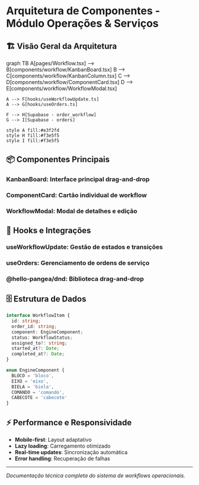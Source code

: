 # Arquitetura de Componentes - Módulo Operações & Serviços

## 🏗️ Visão Geral da Arquitetura

<lov-mermaid>
graph TB
    A[pages/Workflow.tsx] --> B[components/workflow/KanbanBoard.tsx]
    B --> C[components/workflow/KanbanColumn.tsx]
    C --> D[components/workflow/ComponentCard.tsx]
    D --> E[components/workflow/WorkflowModal.tsx]
    
    A --> F[hooks/useWorkflowUpdate.ts]
    A --> G[hooks/useOrders.ts]
    
    F --> H[Supabase - order_workflow]
    G --> I[Supabase - orders]
    
    style A fill:#e3f2fd
    style H fill:#f3e5f5
    style I fill:#f3e5f5
</lov-mermaid>

## 📦 Componentes Principais

### **KanbanBoard**: Interface principal drag-and-drop
### **ComponentCard**: Cartão individual de workflow  
### **WorkflowModal**: Modal de detalhes e edição

## 🔗 Hooks e Integrações

### **useWorkflowUpdate**: Gestão de estados e transições
### **useOrders**: Gerenciamento de ordens de serviço
### **@hello-pangea/dnd**: Biblioteca drag-and-drop

## 🗄️ Estrutura de Dados

```typescript
interface WorkflowItem {
  id: string;
  order_id: string;
  component: EngineComponent;
  status: WorkflowStatus;
  assigned_to?: string;
  started_at?: Date;
  completed_at?: Date;
}

enum EngineComponent {
  BLOCO = 'bloco',
  EIXO = 'eixo', 
  BIELA = 'biela',
  COMANDO = 'comando',
  CABECOTE = 'cabecote'
}
```

## ⚡ Performance e Responsividade

- **Mobile-first**: Layout adaptativo
- **Lazy loading**: Carregamento otimizado
- **Real-time updates**: Sincronização automática
- **Error handling**: Recuperação de falhas

---

*Documentação técnica completa do sistema de workflows operacionais.*